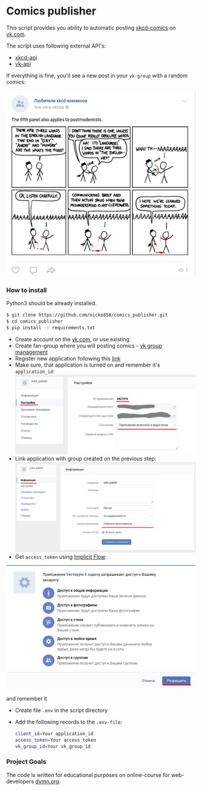 # Comics publisher

This script provides you ability to automatic posting [xkcd-comics](https://xkcd.com/) on [vk.com](https://vk.com).

The script uses following external API's: 
- [xkcd-api](https://xkcd.com/info.0.json)
- [vk-api](https://api.vk.com) 

If everything is fine, you'll see a new post in your `vk-group` with a random comics:

![027.png](https://github.com/nicko858/comics_publisher/blob/master/screenshots/%D0%92%D1%8B%D0%B4%D0%B5%D0%BB%D0%B5%D0%BD%D0%B8%D0%B5_027.png)

### How to install
Python3 should be already installed.
```bash
$ git clone https://github.com/nicko858/comics_publisher.git
$ cd comics_publisher
$ pip install -r requirements.txt
```

- Create account on the [vk.com](https://vk.com), or use existing
- Create fan-group where you will posting comics - [vk group management](https://vk.com/groups?tab=admin)
- Register new application following this [link](https://vk.com/apps?act=manage)
- Make sure, that application is turned on and remember it's `application_id`:
![023.png](https://github.com/nicko858/comics_publisher/blob/master/screenshots/%D0%92%D1%8B%D0%B4%D0%B5%D0%BB%D0%B5%D0%BD%D0%B8%D0%B5_023.png)
- Link application with group created on the previous step:
![024.png](https://github.com/nicko858/comics_publisher/blob/master/screenshots/%D0%92%D1%8B%D0%B4%D0%B5%D0%BB%D0%B5%D0%BD%D0%B8%D0%B5_024.png)
- Get `access_token` using [Implicit Flow](https://vk.com/dev/implicit_flow_user):

![025.png](https://github.com/nicko858/comics_publisher/blob/master/screenshots/%D0%92%D1%8B%D0%B4%D0%B5%D0%BB%D0%B5%D0%BD%D0%B8%D0%B5_025.png)

and remember it
- Create file `.env` in the script directory
- Add the following records to the `.env-file`:  

   ```bash
   client_id=Your application_id
   access_token=Your access token
   vk_group_id=Your vk_group_id
  ```
 

### Project Goals

The code is written for educational purposes on online-course for web-developers [dvmn.org](https://dvmn.org/).
